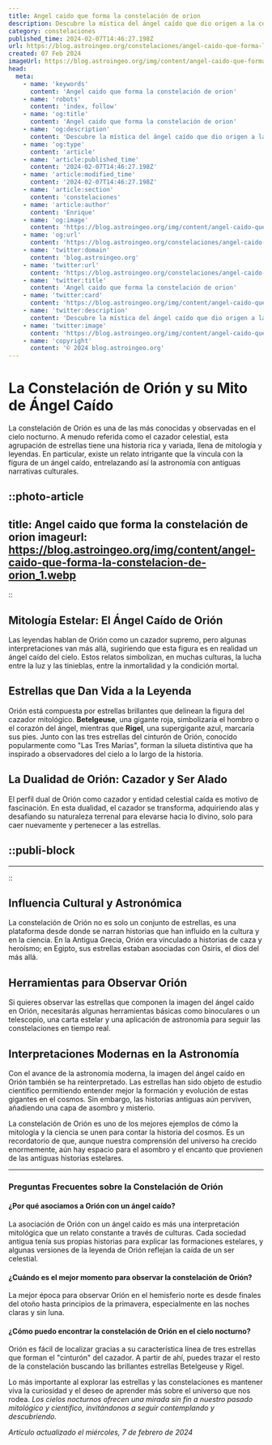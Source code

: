 ```yaml
---
title: Angel caido que forma la constelación de orion
description: Descubre la mística del ángel caído que dio origen a la constelación de Orión, una historia celestial narrada en estrellas.
category: constelaciones
published_time: 2024-02-07T14:46:27.198Z
url: https://blog.astroingeo.org/constelaciones/angel-caido-que-forma-la-constelacion-de-orion
created: 07 Feb 2024
imageUrl: https://blog.astroingeo.org/img/content/angel-caido-que-forma-la-constelacion-de-orion_1.webp
head:
  meta:
    - name: 'keywords'
      content: 'Angel caido que forma la constelación de orion'
    - name: 'robots'
      content: 'index, follow'
    - name: 'og:title'
      content: 'Angel caido que forma la constelación de orion'
    - name: 'og:description'
      content: 'Descubre la mística del ángel caído que dio origen a la constelación de Orión, una historia celestial narrada en estrellas.'
    - name: 'og:type'
      content: 'article'
    - name: 'article:published_time'
      content: '2024-02-07T14:46:27.198Z'
    - name: 'article:modified_time'
      content: '2024-02-07T14:46:27.198Z'
    - name: 'article:section'
      content: 'constelaciones'
    - name: 'article:author'
      content: 'Enrique'
    - name: 'og:image'
      content: 'https://blog.astroingeo.org/img/content/angel-caido-que-forma-la-constelacion-de-orion_1.webp'
    - name: 'og:url'
      content: 'https://blog.astroingeo.org/constelaciones/angel-caido-que-forma-la-constelacion-de-orion'
    - name: 'twitter:domain'
      content: 'blog.astroingeo.org'
    - name: 'twitter:url'
      content: 'https://blog.astroingeo.org/constelaciones/angel-caido-que-forma-la-constelacion-de-orion'
    - name: 'twitter:title'
      content: 'Angel caido que forma la constelación de orion'
    - name: 'twitter:card'
      content: 'https://blog.astroingeo.org/img/content/angel-caido-que-forma-la-constelacion-de-orion_1.webp'
    - name: 'twitter:description'
      content: 'Descubre la mística del ángel caído que dio origen a la constelación de Orión, una historia celestial narrada en estrellas.'
    - name: 'twitter:image'
      content: 'https://blog.astroingeo.org/img/content/angel-caido-que-forma-la-constelacion-de-orion_1.webp'
    - name: 'copyright'
      content: '© 2024 blog.astroingeo.org'
---
```

# La Constelación de Orión y su Mito de Ángel Caído

La constelación de Orión es una de las más conocidas y observadas en el cielo nocturno. A menudo referida como el cazador celestial, esta agrupación de estrellas tiene una historia rica y variada, llena de mitología y leyendas. En particular, existe un relato intrigante que la vincula con la figura de un ángel caído, entrelazando así la astronomía con antiguas narrativas culturales. 


::photo-article
---
title: Angel caido que forma la constelación de orion
imageurl: https://blog.astroingeo.org/img/content/angel-caido-que-forma-la-constelacion-de-orion_1.webp
---
::


## Mitología Estelar: El Ángel Caído de Orión

Las leyendas hablan de Orión como un cazador supremo, pero algunas interpretaciones van más allá, sugiriendo que esta figura es en realidad un ángel caído del cielo. Estos relatos simbolizan, en muchas culturas, la lucha entre la luz y las tinieblas, entre la inmortalidad y la condición mortal.

## Estrellas que Dan Vida a la Leyenda

Orión está compuesta por estrellas brillantes que delinean la figura del cazador mitológico. **Betelgeuse**, una gigante roja, simbolizaría el hombro o el corazón del ángel, mientras que **Rigel**, una supergigante azul, marcaría sus pies. Junto con las tres estrellas del cinturón de Orión, conocido popularmente como "Las Tres Marías", forman la silueta distintiva que ha inspirado a observadores del cielo a lo largo de la historia.

## La Dualidad de Orión: Cazador y Ser Alado

El perfil dual de Orión como cazador y entidad celestial caída es motivo de fascinación. En esta dualidad, el cazador se transforma, adquiriendo alas y desafiando su naturaleza terrenal para elevarse hacia lo divino, solo para caer nuevamente y pertenecer a las estrellas.


  ::publi-block
  ---
  ---
  ::
  
  
## Influencia Cultural y Astronómica

La constelación de Orión no es solo un conjunto de estrellas, es una plataforma desde donde se narran historias que han influido en la cultura y en la ciencia. En la Antigua Grecia, Orión era vinculado a historias de caza y heroísmo; en Egipto, sus estrellas estaban asociadas con Osiris, el dios del más allá.

## Herramientas para Observar Orión

Si quieres observar las estrellas que componen la imagen del ángel caído en Orión, necesitarás algunas herramientas básicas como binoculares o un telescopio, una carta estelar y una aplicación de astronomía para seguir las constelaciones en tiempo real.

## Interpretaciones Modernas en la Astronomía
Con el avance de la astronomía moderna, la imagen del ángel caído en Orión también se ha reinterpretado. Las estrellas han sido objeto de estudio científico permitiendo entender mejor la formación y evolución de estas gigantes en el cosmos. Sin embargo, las historias antiguas aún perviven, añadiendo una capa de asombro y misterio.

La constelación de Orión es uno de los mejores ejemplos de cómo la mitología y la ciencia se unen para contar la historia del cosmos. Es un recordatorio de que, aunque nuestra comprensión del universo ha crecido enormemente, aún hay espacio para el asombro y el encanto que provienen de las antiguas historias estelares.

---

### Preguntas Frecuentes sobre la Constelación de Orión
#### ¿Por qué asociamos a Orión con un ángel caído?
La asociación de Orión con un ángel caído es más una interpretación mitológica que un relato constante a través de culturas. Cada sociedad antigua tenía sus propias historias para explicar las formaciones estelares, y algunas versiones de la leyenda de Orión reflejan la caída de un ser celestial.

#### ¿Cuándo es el mejor momento para observar la constelación de Orión?
La mejor época para observar Orión en el hemisferio norte es desde finales del otoño hasta principios de la primavera, especialmente en las noches claras y sin luna. 

#### ¿Cómo puedo encontrar la constelación de Orión en el cielo nocturno?
Orión es fácil de localizar gracias a su característica línea de tres estrellas que forman el "cinturón" del cazador. A partir de ahí, puedes trazar el resto de la constelación buscando las brillantes estrellas Betelgeuse y Rigel.

Lo más importante al explorar las estrellas y las constelaciones es mantener viva la curiosidad y el deseo de aprender más sobre el universo que nos rodea. *Los cielos nocturnos ofrecen una mirada sin fin a nuestro pasado mitológico y científico, invitándonos a seguir contemplando y descubriendo.*

_Artículo actualizado el miércoles, 7 de febrero de 2024_
